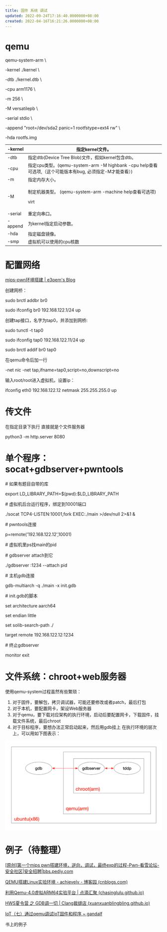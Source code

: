 ```yaml
---
title: 固件 系统 调试
updated: 2022-09-24T17:16:40.0000000+08:00
created: 2022-04-16T16:21:26.0000000+08:00
---
```


# qemu
qemu-system-arm \\

-kernel ./kernel \\

-dtb ./kernel.dtb \\

-cpu arm1176 \\

-m 256 \\

-M versatilepb \\

-serial stdio \\

-append "root=/dev/sda2 panic=1 rootfstype=ext4 rw" \\

-hda rootfs.img

<table>
<colgroup>
<col style="width: 13%" />
<col style="width: 86%" />
</colgroup>
<thead>
<tr class="header">
<th>-kernel</th>
<th>指定kernel文件。</th>
</tr>
</thead>
<tbody>
<tr class="odd">
<td>-dtb</td>
<td>指定dtb(Device Tree Blob)文件，假如kernel包含dtb。</td>
</tr>
<tr class="even">
<td>-cpu</td>
<td>指定cpu类型。(qemu-system-arm -M highbank -cpu help查看可选项,（这个可能版本有bug, 必须指定-M才能查看）)</td>
</tr>
<tr class="odd">
<td>-m</td>
<td>指定内存大小。</td>
</tr>
<tr class="even">
<td>-M</td>
<td><p>制定机器类型。 (qemu-system-arm -machine help查看可选项)</p>
<p>virt</p></td>
</tr>
<tr class="odd">
<td>-serial</td>
<td>重定向串口。</td>
</tr>
<tr class="even">
<td>-append</td>
<td>为kernel指定启动参数。</td>
</tr>
<tr class="odd">
<td>-hda</td>
<td>指定磁盘镜像。</td>
</tr>
<tr class="even">
<td>-smp</td>
<td>虚拟机可以使用的cpu核数</td>
</tr>
</tbody>
</table>

# 配置网络
[mips-pwn环境搭建 \| e3pem's Blog](https://e3pem.github.io/2019/08/23/mips-pwn/mips-pwn%E7%8E%AF%E5%A2%83%E6%90%AD%E5%BB%BA/)

创建网桥：

sudo brctl addbr br0

sudo ifconfig br0 192.168.122.1/24 up

创建tap接口，名字为tap0，并添加到网桥:

sudo tunctl -t tap0

sudo ifconfig tap0 192.168.122.11/24 up

sudo brctl addif br0 tap0

在qemu命令后加一行

-net nic -net tap,ifname=tap0,script=no,downscript=no

输入root/root进入虚拟机，设置ip：

ifconfig eth0 192.168.122.12 netmask 255.255.255.0 up
# 传文件
在指定目录下执行 直接就是个文件服务器

python3 -m http.server 8080
# 单个程序：socat+gdbserver+pwntools
\# 如果有题目自带的库

export LD_LIBRARY_PATH=\$(pwd):\$LD_LIBRARY_PATH

\# 虚拟机后台运行程序，绑定到10001端口

./socat TCP4-LISTEN:10001,fork EXEC:./main \>/dev/null 2\>&1 &

\# pwntools连接

p=remote('192.168.122.12',10001)

\# 虚拟机里ps找main的pid

\# gdbserver attach到它

./gdbserver :1234 --attach pid

\# 主机gdb连接

gdb-multiarch -q ./main -x init.gdb

\# init.gdb的脚本

set architecture aarch64

set endian little

set solib-search-path ./

target remote 192.168.122.12:1234

\# 终止gdbserver

monitor exit
# 文件系统：chroot+web服务器
使用qemu-system过程虽然有些繁琐：
1.  对于固件，要解包，拷贝调试器，可能还要修改或者patch，最后打包
2.  对于本机，要配置网卡，架设Web服务器
3.  对于qemu，要下载对应架构的执行环境，启动后要配置网卡，下载固件，挂载文件系统，最后chroot
4.  对于目标程序，要想办法正常启动起来，然后用gdb挂上
在执行环境的层次上，可以用如下图表示：

![image1](../../../resources/image1-27.png)

# 例子（待整理）
[\[原创\]第一个mips pwn搭建环境，逆向，调试，最终exp的过程-Pwn-看雪论坛-安全社区\|安全招聘\|bbs.pediy.com](https://bbs.pediy.com/thread-259646-1.htm)

[QEMU搭建Linux实验环境 - achievelv - 博客园 (cnblogs.com)](https://www.cnblogs.com/lvzh/p/14907592.html)

[利用Qemu-4.0虚拟ARM64实验平台 \| 点滴汇聚 (chasinglulu.github.io)](https://chasinglulu.github.io/2019/07/27/%E5%88%A9%E7%94%A8Qemu-4-0%E8%99%9A%E6%8B%9FARM64%E5%AE%9E%E9%AA%8C%E5%B9%B3%E5%8F%B0/)

[HWS夏令营 之 GDB调一切 \| Clang裁缝店 (xuanxuanblingbling.github.io)](https://xuanxuanblingbling.github.io/ctf/pwn/2020/08/24/gdb/)

[IoT（七）通过qemu调试IoT固件和程序 \~ gandalf](http://www.gandalf.site/2018/12/iotqemuiot.html#0x2%E7%94%A8%E6%88%B7%E6%A8%A1%E5%BC%8F%E8%B0%83%E8%AF%95%E7%A8%8B%E5%BA%8F)

书上的例子

